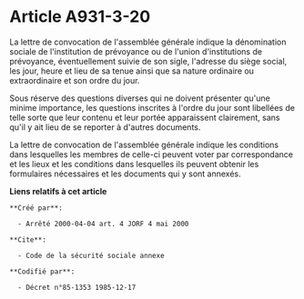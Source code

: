 # Article A931-3-20

La lettre de convocation de l'assemblée générale indique la dénomination sociale de l'institution de prévoyance ou de l'union
d'institutions de prévoyance, éventuellement suivie de son sigle, l'adresse du siège social, les jour, heure et lieu de sa
tenue ainsi que sa nature ordinaire ou extraordinaire et son ordre du jour.

Sous réserve des questions diverses qui ne doivent présenter qu'une minime importance, les questions inscrites à l'ordre du
jour sont libellées de telle sorte que leur contenu et leur portée apparaissent clairement, sans qu'il y ait lieu de se
reporter à d'autres documents.

La lettre de convocation de l'assemblée générale indique les conditions dans lesquelles les membres de celle-ci peuvent voter
par correspondance et les lieux et les conditions dans lesquelles ils peuvent obtenir les formulaires nécessaires et les
documents qui y sont annexés.

**Liens relatifs à cet article**

	**Créé par**:

	  - Arrêté 2000-04-04 art. 4 JORF 4 mai 2000

	**Cite**:

	  - Code de la sécurité sociale annexe

	**Codifié par**:

	  - Décret n°85-1353 1985-12-17
